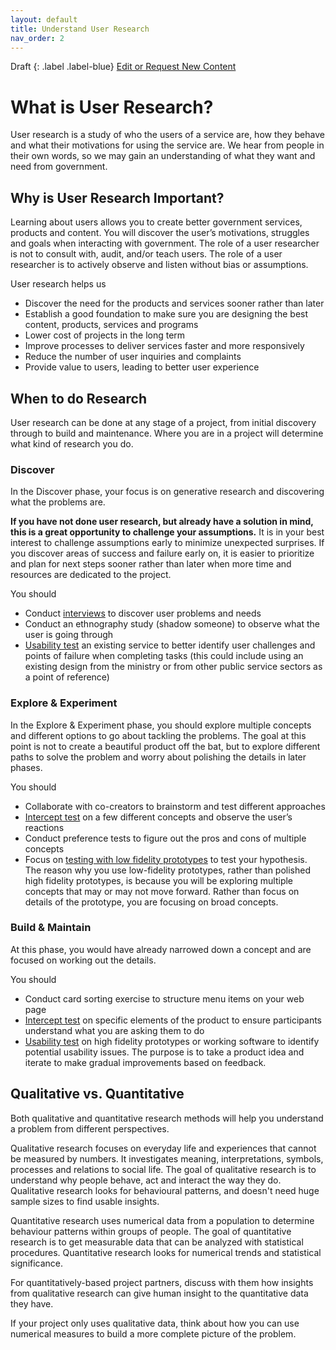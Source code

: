 ```yaml
---
layout: default
title: Understand User Research
nav_order: 2
---
```


Draft
{: .label .label-blue}
[Edit or Request New Content](https://github.com/bcgov/user-research-guide/issues/new/choose)

# What is User Research?

User research is a study of who the users of a service are, how they behave and what their motivations for using the service are. We hear from people in their own words, so we may gain an understanding of what they want and need from government.

## Why is User Research Important?

Learning about users allows you to create better government services, products and content. You will discover the user’s motivations, struggles and goals when interacting with government. The role of a user researcher is not to consult with, audit, and/or teach users. The role of a user researcher is to actively observe and listen without bias or assumptions.

User research helps us

- Discover the need for the products and services sooner rather than later
- Establish a good foundation to make sure you are designing the best content, products, services and programs
- Lower cost of projects in the long term
- Improve processes to deliver services faster and more responsively
- Reduce the number of user inquiries and complaints
- Provide value to users, leading to better user experience

## When to do Research

User research can be done at any stage of a project, from initial discovery through to build and maintenance. Where you are in a project will determine what kind of research you do.

### Discover
In the Discover phase, your focus is on generative research and discovering what the problems are.

**If you have not done user research, but already have a solution in mind, this is a great opportunity to challenge your assumptions.** It is in your best interest to challenge assumptions early to minimize unexpected surprises. If you discover areas of success and failure early on, it is easier to prioritize and plan for next steps sooner rather than later when more time and resources are dedicated to the project.

You should
- Conduct [interviews](https://bcgov.github.io/user-research-guide/activities/interviews.html) to discover user problems and needs
- Conduct an ethnography study (shadow someone) to observe what the user is going through
- [Usability test](https://bcgov.github.io/user-research-guide/activities/usability-testing.html) an existing service to better identify user challenges and points of failure when completing tasks (this could include using an existing design from the ministry or from other public service sectors as a point of reference)

### Explore & Experiment
In the Explore & Experiment phase, you should explore multiple concepts and different options to go about tackling the problems. The goal at this point is not to create a beautiful product off the bat, but to explore different paths to solve the problem and worry about polishing the details in later phases.

You should
 - Collaborate with co-creators to brainstorm and test different approaches
 - [Intercept test](https://bcgov.github.io/user-research-guide/activities/intercept.html) on a few different concepts and observe the user’s reactions
 - Conduct preference tests to figure out the pros and cons of multiple concepts
 - Focus on [testing with low fidelity prototypes](https://bcgov.github.io/user-research-guide/activities/usability-testing.html) to test your hypothesis. The reason why you use low-fidelity prototypes, rather than polished high fidelity prototypes, is because you will be exploring multiple concepts that may or may not move forward. Rather than focus on details of the prototype, you are focusing on broad concepts.

### Build & Maintain
At this phase, you would have already narrowed down a concept and are focused on working out the details.

You should
- Conduct card sorting exercise to structure menu items on your web page
- [Intercept test](https://bcgov.github.io/user-research-guide/activities/intercept.html) on specific elements of the product to ensure participants understand what you are asking them to do
- [Usability test](https://bcgov.github.io/user-research-guide/activities/usability-testing.html) on high fidelity prototypes or working software to identify potential usability issues. The purpose is to take a product idea and iterate to make gradual improvements based on feedback.

## Qualitative vs. Quantitative

Both qualitative and quantitative research methods will help you understand a problem from different perspectives.

Qualitative research focuses on everyday life and experiences that cannot be measured by numbers. It investigates meaning, interpretations, symbols, processes and relations to social life. The goal of qualitative research is to understand why people behave, act and interact the way they do. Qualitative research looks for behavioural patterns, and doesn't need huge sample sizes to find usable insights.

Quantitative research uses numerical data from a population to determine behaviour patterns within groups of people. The goal of quantitative research is to get measurable data that can be analyzed with statistical procedures. Quantitative research looks for numerical trends and statistical significance.

For quantitatively-based project partners, discuss with them how insights from qualitative research can give human insight to the quantitative data they have.

If your project only uses qualitative data, think about how you can use numerical measures to build a more complete picture of the problem.
